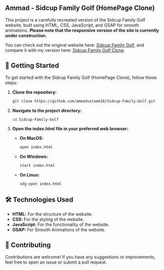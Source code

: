 ## Ammad - Sidcup Family Golf (HomePage Clone)

This project is a carefully recreated version of the Sidcup Family Golf website, built using HTML, CSS, JavaScript, and GSAP for smooth animations. **Please note that the responsive version of the site is currently under construction.**

You can check out the original website here: <a href="https://sidcupfamilygolf.com/">Sidcup Family Golf</a>, and compare it with my version here: <a href="https://sidcupfamilygolf-ammad.netlify.app/">Sidcup Family Golf Clone</a>.

## 🚀 Getting Started

To get started with the Sidcup Family Golf (HomePage Clone), follow these steps:

1. **Clone the repository:**

   ```sh
   git clone https://github.com/ammadsaleem18/Sidcup-Family-Golf.git

   ```

2. **Navigate to the project directory:**

   ```sh
   cd Sidcup-Family-Golf

   ```

3. **Open the index.html file in your preferred web browser:**

   - **On MacOS:**
     ```sh
     open index.html
     ```
   - **On Windows:**
     ```sh
     start index.html
     ```
   - **On Linux:**
     ```sh
     xdg-open index.html
     ```

## 🛠️ Technologies Used

- **HTML:** For the structure of the website.
- **CSS:** For the styling of the website.
- **JavaScript:** For the functionality of the website.
- **GSAP:** For Smooth Animations of the website.

## 🤝 Contributing

Contributions are welcome! If you have any suggestions or improvements, feel free to open an issue or submit a pull request.
